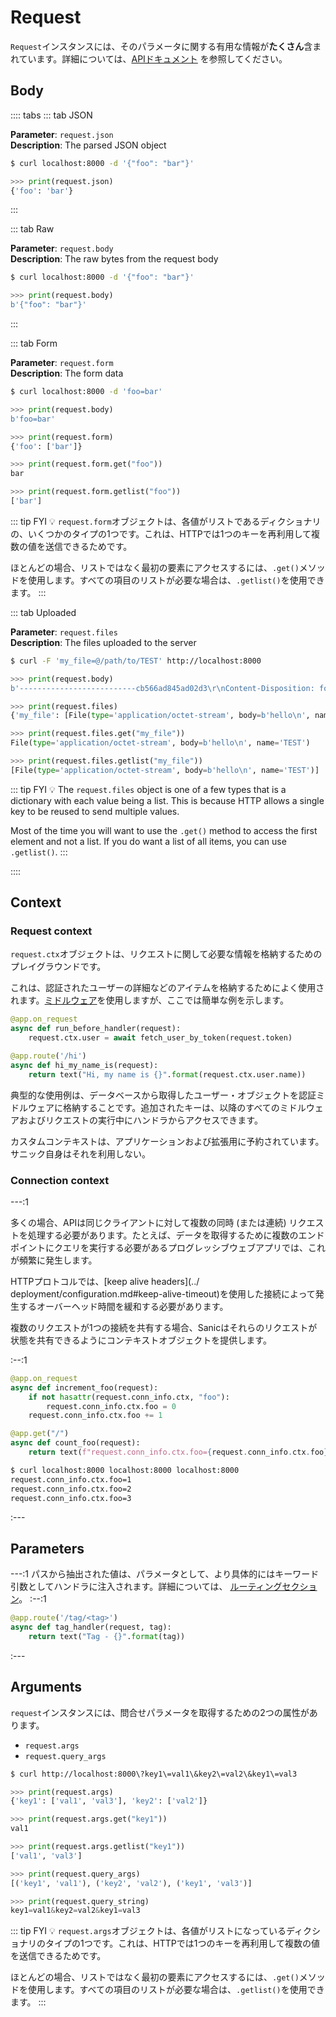 # Request

`Request`インスタンスには、そのパラメータに関する有用な情報が**たくさん**含まれています。詳細については、[APIドキュメント](https://sanic.readthedocs.io/) を参照してください。

## Body

:::: tabs
::: tab JSON

**Parameter**: `request.json`  
**Description**: The parsed JSON object

```bash
$ curl localhost:8000 -d '{"foo": "bar"}'
```

```python
>>> print(request.json)
{'foo': 'bar'}
```
:::

::: tab Raw

**Parameter**: `request.body`  
**Description**: The raw bytes from the request body

```bash
$ curl localhost:8000 -d '{"foo": "bar"}'
```

```python
>>> print(request.body)
b'{"foo": "bar"}'
```
:::

::: tab Form

**Parameter**: `request.form`  
**Description**: The form data

```bash
$ curl localhost:8000 -d 'foo=bar'
```

```python
>>> print(request.body)
b'foo=bar'

>>> print(request.form)
{'foo': ['bar']}

>>> print(request.form.get("foo"))
bar

>>> print(request.form.getlist("foo"))
['bar']
```

::: tip FYI
:bulb: `request.form`オブジェクトは、各値がリストであるディクショナリの、いくつかのタイプの1つです。これは、HTTPでは1つのキーを再利用して複数の値を送信できるためです。  

ほとんどの場合、リストではなく最初の要素にアクセスするには、`.get()`メソッドを使用します。すべての項目のリストが必要な場合は、`.getlist()`を使用できます。
:::

::: tab Uploaded

**Parameter**: `request.files`  
**Description**: The files uploaded to the server

```bash
$ curl -F 'my_file=@/path/to/TEST' http://localhost:8000
```

```python
>>> print(request.body)
b'--------------------------cb566ad845ad02d3\r\nContent-Disposition: form-data; name="my_file"; filename="TEST"\r\nContent-Type: application/octet-stream\r\n\r\nhello\n\r\n--------------------------cb566ad845ad02d3--\r\n'

>>> print(request.files)
{'my_file': [File(type='application/octet-stream', body=b'hello\n', name='TEST')]}

>>> print(request.files.get("my_file"))
File(type='application/octet-stream', body=b'hello\n', name='TEST')

>>> print(request.files.getlist("my_file"))
[File(type='application/octet-stream', body=b'hello\n', name='TEST')]
```
::: tip FYI
:bulb: The `request.files` object is one of a few types that is a dictionary with each value being a list. This is because HTTP allows a single key to be reused to send multiple values.  

Most of the time you will want to use the `.get()` method to access the first element and not a list. If you do want a list of all items, you can use `.getlist()`.
:::

::::

## Context

### Request context

`request.ctx`オブジェクトは、リクエストに関して必要な情報を格納するためのプレイグラウンドです。

これは、認証されたユーザーの詳細などのアイテムを格納するためによく使用されます。[ミドルウェア](./middleware.md)を使用しますが、ここでは簡単な例を示します。

```python
@app.on_request
async def run_before_handler(request):
    request.ctx.user = await fetch_user_by_token(request.token)

@app.route('/hi')
async def hi_my_name_is(request):
    return text("Hi, my name is {}".format(request.ctx.user.name))
```

典型的な使用例は、データベースから取得したユーザー・オブジェクトを認証ミドルウェアに格納することです。追加されたキーは、以降のすべてのミドルウェアおよびリクエストの実行中にハンドラからアクセスできます。

カスタムコンテキストは、アプリケーションおよび拡張用に予約されています。サニック自身はそれを利用しない。

### Connection context

---:1

多くの場合、APIは同じクライアントに対して複数の同時 (または連続) リクエストを処理する必要があります。たとえば、データを取得するために複数のエンドポイントにクエリを実行する必要があるプログレッシブウェブアプリでは、これが頻繁に発生します。


HTTPプロトコルでは、[keep alive headers](../ deployment/configuration.md#keep-alive-timeout)を使用した接続によって発生するオーバーヘッド時間を緩和する必要があります。

複数のリクエストが1つの接続を共有する場合、Sanicはそれらのリクエストが状態を共有できるようにコンテキストオブジェクトを提供します。

:--:1
```python
@app.on_request
async def increment_foo(request):
    if not hasattr(request.conn_info.ctx, "foo"):
        request.conn_info.ctx.foo = 0
    request.conn_info.ctx.foo += 1

@app.get("/")
async def count_foo(request):
    return text(f"request.conn_info.ctx.foo={request.conn_info.ctx.foo}")
```

```bash
$ curl localhost:8000 localhost:8000 localhost:8000
request.conn_info.ctx.foo=1
request.conn_info.ctx.foo=2
request.conn_info.ctx.foo=3
```
:---

## Parameters

---:1
パスから抽出された値は、パラメータとして、より具体的にはキーワード引数としてハンドラに注入されます。詳細については、 [ルーティングセクション](./routing.md)。
:--:1
```python
@app.route('/tag/<tag>')
async def tag_handler(request, tag):
    return text("Tag - {}".format(tag))
```
:---


## Arguments

`request`インスタンスには、問合せパラメータを取得するための2つの属性があります。

- `request.args`
- `request.query_args`

```bash
$ curl http://localhost:8000\?key1\=val1\&key2\=val2\&key1\=val3
```

```python
>>> print(request.args)
{'key1': ['val1', 'val3'], 'key2': ['val2']}

>>> print(request.args.get("key1"))
val1

>>> print(request.args.getlist("key1"))
['val1', 'val3']

>>> print(request.query_args)
[('key1', 'val1'), ('key2', 'val2'), ('key1', 'val3')]

>>> print(request.query_string)
key1=val1&key2=val2&key1=val3

```

::: tip FYI
:bulb: `request.args`オブジェクトは、各値がリストになっているディクショナリのタイプの1つです。これは、HTTPでは1つのキーを再利用して複数の値を送信できるためです。  

ほとんどの場合、リストではなく最初の要素にアクセスするには、`.get()`メソッドを使用します。すべての項目のリストが必要な場合は、`.getlist()`を使用できます。
:::
